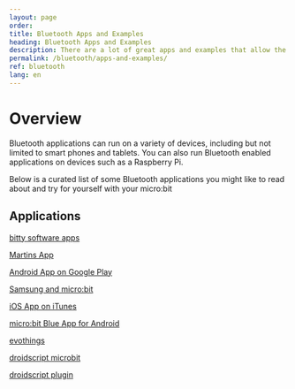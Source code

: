 ```yaml
---
layout: page
order:
title: Bluetooth Apps and Examples
heading: Bluetooth Apps and Examples
description: There are a lot of great apps and examples that allow the micro:bit to talk to a smartphone over BLE
permalink: /bluetooth/apps-and-examples/
ref: bluetooth
lang: en
---
```


# Overview

Bluetooth applications can run on a variety of devices, including but not limited
to smart phones and tablets. You can also run Bluetooth enabled applications
on devices such as a Raspberry Pi.

Below is a curated list of some Bluetooth applications you might like to read
about and try for yourself with your micro:bit


## Applications

[bitty software apps](http://www.bittysoftware.com)

[Martins App](http://bluetooth-mdw.blogspot.co.uk/p/bbc-microbit.html)

[Android App on Google Play](https://play.google.com/store/apps/details?id=com.samsung.microbit&hl=en_GB)

<a href="http://www.samsung.com/uk/microbit/" data-proofer-ignore>Samsung and micro:bit</a>

[iOS App on iTunes](https://itunes.apple.com/gb/app/micro-bit/id1092687276?mt=8)

[micro:bit Blue App for Android](https://github.com/microbit-foundation/microbit-blue)

[evothings](https://evothings.com/evothings-and-the-bbc-microbit/)

[droidscript microbit](http://www.microbit-js.org/controlling-microbit-with-droidscript/)

[droidscript plugin](http://www.microbit-js.org/installing-the-microbit-plugin-for-droidscript/)
